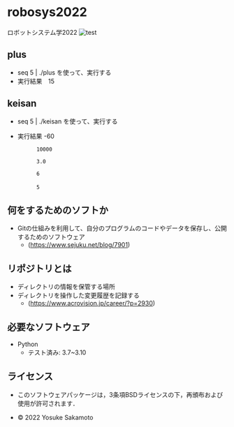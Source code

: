# robosys2022
ロボットシステム学2022
![test](https://github.com/Yosukesakamoto/robosys2022/actions/workflows/test.yml/badge.svg)


## plus

* seq 5 | ./plus を使って、実行する
*  実行結果　15 

## keisan

* seq 5 | ./keisan を使って、実行する
* 実行結果  -60
           
            10000
           
            3.0
           
            6
           
            5　
 

## 何をするためのソフトか
* Gitの仕組みを利用して、自分のプログラムのコードやデータを保存し、公開するためのソフトウェア
  * (https://www.sejuku.net/blog/7901)

## リポジトリとは
* ディレクトリの情報を保管する場所
* ディレクトリを操作した変更履歴を記録する
  * (https://www.acrovision.jp/career/?p=2930)

## 必要なソフトウェア
* Python
  * テスト済み: 3.7~3.10

## ライセンス

* このソフトウェアパッケージは，3条項BSDライセンスの下，再頒布および使用が許可されます．
 
* © 2022 Yosuke Sakamoto


